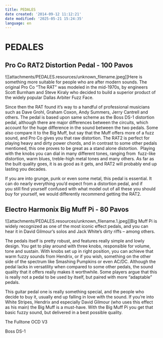 ```yaml
---
title: PEDALES
date created: '2014-09-12 11:12:21'
date modified: '2025-05-21 15:24:35'
language: en
---
```



# PEDALES
## Pro Co RAT2 Distortion Pedal - 100 Pavos

![[attachments/PEDALES.resources/unknown_filename.jpeg]]Here is something more suitable for people who are after modern sounds. The original Pro Co “The RAT” was modeled in the mid-1970s, by engineers Scott Burnham and Steve Kiraly who decided to build a superior product of the widely popular Dallas Arbiter Fuzz Face.

Since then the RAT found it’s way to a handful of professional musicians such as Dave Grohl, Graham Coxon, Andy Summers, Jerry Cantrell and others. The pedal is based upon same scheme as the Boss DS-1 distortion pedal, although there are major differences between the circuits, which account for the huge difference in the sound between the two pedals. Some also compare it to the Big Muff, but say that the Muff offers more of a fuzz sound, and Pro Co gives you that raw distortion. The RAT2 is perfect for playing heavy and dirty power chords, and in contrast to some other pedals mentioned, this one proves to be great as a stand alone distortion.  Playing with the knobs you can dial in many different tones, ranging from  fuzz-like distortion, warm blues, treble-high metal tones and many others. As far as the built quality goes, it is as good as it gets, and RAT2 will probably end up lasting you decades.

If you are into grunge, punk or even some metal, this pedal is essential. It can do nearly everything you’d expect from a distortion pedal, and if you still find yourself confused with what model out of all these you should buy for yourself, we would differently recommend getting the RAT2.

## Electro Harmonix Big Muff Pi - 80 Pavos

![[attachments/PEDALES.resources/unknown_filename.1.jpeg]]Big Muff Pi is widely recognized as one of the most iconic effect pedals, and you can hear it in David Gilmour’s solos and Jack White’s dirty riffs – among others.

The pedals itself is pretty robust, and features really simple and lowly design. You get to play around with three knobs, responsible for volume, tone and sustain. With knobs set up in right position, you can achieve that warm fuzzy sounds from Hendrix, or if you wish, something on the other side of the spectrum like Smashing Pumpkins or even AC/DC. Although the pedal lacks in versatility when compared to some other pedals, the sound quality that it offers really makes it worthwhile. Some players argue that this is really not a pedal to be used by itself, but paired with more “adaptable” pedals.

This guitar pedal one is really something special, and the people who decide to buy it, usually end up falling in love with the sound. If you’re into White Stripes, Hendrix and especially David Gilmour (who uses this effect as his main) the Big Muff is a must-have. With the Big Muff Pi you get that basic fuzzy sound, but delivered in a best possible quality. 

The Fulltone OCD V3

Boss DS-1
